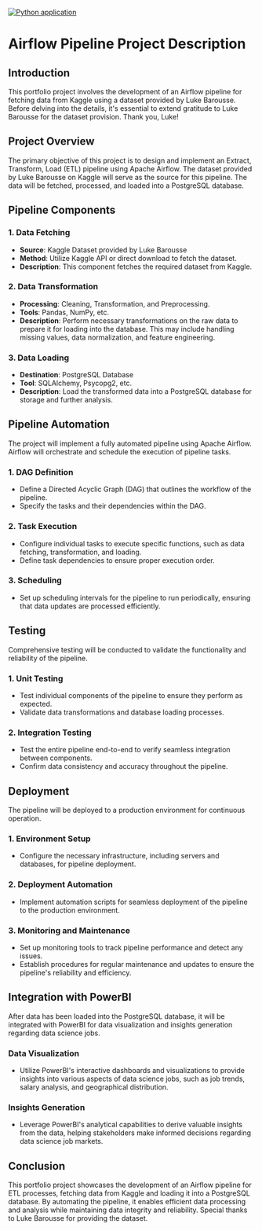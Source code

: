 [![Python application](https://github.com/theflamio/DataAnalytics_datajobs/actions/workflows/python-app.yml/badge.svg?branch=master&event=workflow_run)](https://github.com/theflamio/DataAnalytics_datajobs/actions/workflows/python-app.yml)

# Airflow Pipeline Project Description

## Introduction
This portfolio project involves the development of an Airflow pipeline for fetching data from Kaggle using a dataset provided by Luke Barousse. Before delving into the details, it's essential to extend gratitude to Luke Barousse for the dataset provision. Thank you, Luke!

## Project Overview
The primary objective of this project is to design and implement an Extract, Transform, Load (ETL) pipeline using Apache Airflow. The dataset provided by Luke Barousse on Kaggle will serve as the source for this pipeline. The data will be fetched, processed, and loaded into a PostgreSQL database.

## Pipeline Components
### 1. Data Fetching
- **Source**: Kaggle Dataset provided by Luke Barousse
- **Method**: Utilize Kaggle API or direct download to fetch the dataset.
- **Description**: This component fetches the required dataset from Kaggle. 

### 2. Data Transformation
- **Processing**: Cleaning, Transformation, and Preprocessing.
- **Tools**: Pandas, NumPy, etc.
- **Description**: Perform necessary transformations on the raw data to prepare it for loading into the database. This may include handling missing values, data normalization, and feature engineering.

### 3. Data Loading
- **Destination**: PostgreSQL Database
- **Tool**: SQLAlchemy, Psycopg2, etc.
- **Description**: Load the transformed data into a PostgreSQL database for storage and further analysis.

## Pipeline Automation
The project will implement a fully automated pipeline using Apache Airflow. Airflow will orchestrate and schedule the execution of pipeline tasks.

### 1. DAG Definition
- Define a Directed Acyclic Graph (DAG) that outlines the workflow of the pipeline.
- Specify the tasks and their dependencies within the DAG.

### 2. Task Execution
- Configure individual tasks to execute specific functions, such as data fetching, transformation, and loading.
- Define task dependencies to ensure proper execution order.

### 3. Scheduling
- Set up scheduling intervals for the pipeline to run periodically, ensuring that data updates are processed efficiently.

## Testing
Comprehensive testing will be conducted to validate the functionality and reliability of the pipeline.

### 1. Unit Testing
- Test individual components of the pipeline to ensure they perform as expected.
- Validate data transformations and database loading processes.

### 2. Integration Testing
- Test the entire pipeline end-to-end to verify seamless integration between components.
- Confirm data consistency and accuracy throughout the pipeline.

## Deployment
The pipeline will be deployed to a production environment for continuous operation.

### 1. Environment Setup
- Configure the necessary infrastructure, including servers and databases, for pipeline deployment.

### 2. Deployment Automation
- Implement automation scripts for seamless deployment of the pipeline to the production environment.

### 3. Monitoring and Maintenance
- Set up monitoring tools to track pipeline performance and detect any issues.
- Establish procedures for regular maintenance and updates to ensure the pipeline's reliability and efficiency.

## Integration with PowerBI
After data has been loaded into the PostgreSQL database, it will be integrated with PowerBI for data visualization and insights generation regarding data science jobs.

### Data Visualization
- Utilize PowerBI's interactive dashboards and visualizations to provide insights into various aspects of data science jobs, such as job trends, salary analysis, and geographical distribution.

### Insights Generation
- Leverage PowerBI's analytical capabilities to derive valuable insights from the data, helping stakeholders make informed decisions regarding data science job markets.

## Conclusion
This portfolio project showcases the development of an Airflow pipeline for ETL processes, fetching data from Kaggle and loading it into a PostgreSQL database. By automating the pipeline, it enables efficient data processing and analysis while maintaining data integrity and reliability. Special thanks to Luke Barousse for providing the dataset.
